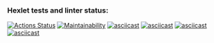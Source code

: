 ### Hexlet tests and linter status:
[![Actions Status](https://github.com/Aivaseda/java-project-61/actions/workflows/hexlet-check.yml/badge.svg)](https://github.com/Aivaseda/java-project-61/actions)
[![Maintainability](https://api.codeclimate.com/v1/badges/e8b18f4aeadc06bca999/maintainability)](https://codeclimate.com/github/Aivaseda/java-project-61/maintainability)
[![asciicast](https://asciinema.org/a/A79obYhCotb5ZioVlaUZBnVBk.svg)](https://asciinema.org/a/A79obYhCotb5ZioVlaUZBnVBk)
[![asciicast](https://asciinema.org/a/KsvxdzmpgZ1JynajWykkqgnnT.svg)](https://asciinema.org/a/KsvxdzmpgZ1JynajWykkqgnnT)
[![asciicast](https://asciinema.org/a/totCCYcSrsOhmcFSa0RsKe2qt.svg)](https://asciinema.org/a/totCCYcSrsOhmcFSa0RsKe2qt)
[![asciicast](https://asciinema.org/a/0GMqepWH6ykwjNoE2s8UpSwbs.svg)](https://asciinema.org/a/0GMqepWH6ykwjNoE2s8UpSwbs)
